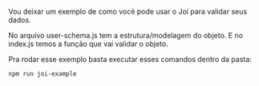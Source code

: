 Vou deixar um exemplo de como você pode usar o Joi para validar seus dados.

No arquivo user-schema.js tem a estrutura/modelagem do objeto.
E no index.js temos a função que vai validar o objeto.

Pra rodar esse exemplo basta executar esses comandos dentro da pasta:

`npm run joi-example`
